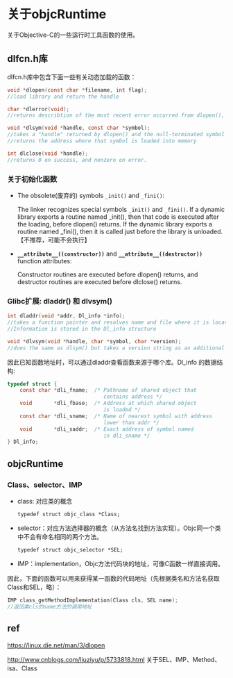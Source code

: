 # 关于objcRuntime

关于Objective-C的一些运行时工具函数的使用。

## dlfcn.h库

dlfcn.h库中包含下面一些有关动态加载的函数：

```c
void *dlopen(const char *filename, int flag); 
//load library and return the handle

char *dlerror(void); 
//returns describtion of the most recent error occurred from dlopen(), dlsym() or dlclose() 

void *dlsym(void *handle, const char *symbol);
//takes a "handle" returned by dlopen() and the null-terminated symbol name, 
//returns the address where that symbol is loaded into memory

int dlclose(void *handle);
//returns 0 on success, and nonzero on error.
```

### 关于初始化函数

- The obsolete(废弃的) symbols `_init()` and `_fini()`: 

  The linker recognizes special symbols `_init()` and `_fini()`. 
  If a dynamic library exports a routine named _init(), 
  then that code is executed after the loading, before dlopen() returns. 
  If the dynamic library exports a routine named _fini(), then it is called just before the library is unloaded. 
  【不推荐，可能不会执行】
  
- **`__attribute__((constructor))`** and **`__attribute__((destructor))`** function attributes:
  
  Constructor routines are executed before dlopen() returns, 
  and destructor routines are executed before dlclose() returns.

### Glibc扩展: dladdr() 和 dlvsym()
 
```c
int dladdr(void *addr, Dl_info *info);
//takes a function pointer and resolves name and file where it is located. 
//Information is stored in the Dl_info structure

void *dlvsym(void *handle, char *symbol, char *version);
//does the same as dlsym() but takes a version string as an additional argument.
```

因此已知函数地址时，可以通过dladdr查看函数来源于哪个库。Dl_info 的数据结构:

```c
typedef struct {
    const char *dli_fname;  /* Pathname of shared object that
                               contains address */
    void       *dli_fbase;  /* Address at which shared object
                               is loaded */
    const char *dli_sname;  /* Name of nearest symbol with address
                               lower than addr */
    void       *dli_saddr;  /* Exact address of symbol named
                               in dli_sname */
} Dl_info;
```

## objcRuntime

### Class、selector、IMP

- class: 对应类的概念

  `typedef struct objc_class *Class; `

- selector：对应方法选择器的概念（从方法名找到方法实现）。Objc同一个类中不会有命名相同的两个方法。

  `typedef struct objc_selector *SEL;`
  
- IMP：implementation，Objc方法代码块的地址，可像C函数一样直接调用。

因此，下面的函数可以用来获得某一函数的代码地址（先根据类名和方法名获取Class和SEL，略）：

```c
IMP class_getMethodImplementation(Class cls, SEL name);
//返回类cls的name方法的调用地址
```


## ref

https://linux.die.net/man/3/dlopen 

http://www.cnblogs.com/liuziyu/p/5733818.html 关于SEL、IMP、Method、isa、Class

<br/><br/>
